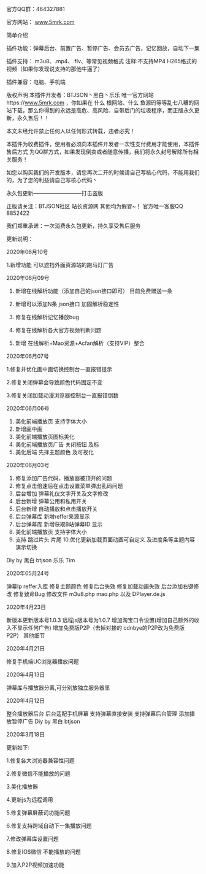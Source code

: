 官方QQ群：464327881

官方网站： www.5mrk.com


简单介绍

插件功能：弹幕后台、前置广告、暂停广告、会员去广告，记忆回放，自动下一集


插件支持：.m3u8、.mp4、.flv、等常见视频格式 注释:不支持MP4 H265格式的视频（如果你发现说支持的那他牛逼了）

插件兼容：电脑、手机端


版权声明
本插件开发者：BTJSON丶黑白丶乐乐 唯一官方网站https://www.5mrk.com ，你如果在 什么 根网站、什么 鱼源码等等乱七八糟的网站下载，那么你得到的永远是高危、高风险、自带后门的垃圾程序，而正版永久更新，永久售后！！

本文未经允许禁止任何人以任何形式转载，违者必究！

本插件为收费插件，使用者必须向本插件开发者一次性支付费用才能使用，本插件售后方式 为QQ群方式，如果发现倒卖或者随意传播，我们将永久封号解除所有相关服务！

如您以购买我们的开发版本，请您再次二开的时候请自己写核心代码，不能用我们的，为了您的利益请自己写核心代码丶

永久包更新—————————打击盗版

正版请关注：BTJSON社区 站长资源网 其他均为假冒~！ 官方唯一客服QQ 8852422

我们郑重承诺：一次消费永久包更新，持久享受售后服务


更新说明：

2020年06月10号

1.新增功能 可以遮挡外面资源站的跑马灯广告

2020年06月09号

1. 新增在线解析功能（添加自己的json接口即可） 目前免费赠送一条

2. 新增可以添加N条 json接口 加固解析稳定性

3. 修复在线解析记忆播放bug

4. 修复在线解析各大官方视频判断问题

5. 新增 在线解析+Mao资源+Acfan解析（支持VIP）整合


2020年06月07号

1.修复并优化画中画切换控制台一直报错提示

2.修复关闭弹幕会导致颜色代码固定不变

3.修复关闭加载动漫浏览器控制台一直报错倒数


2020年06月06号


1. 美化前端播放页 支持字体大小
2. 新增画中画
3. 美化前端播放页图标美化
4. 美化前端播放页广告 关闭按钮 及标
5. 美化后端 先择主题颜色 及可视化

2020年06月03号

1. 修复添加广告代码，播放器被顶开的问题
2. 修复点击倍速后在点击设置菜单弹出乱码问题
3. 后台增加 弹幕礼仪文字开关及文字修改
4. 后台新增 弹幕公用和私用开关
5. 后台新增 自动播放和点击播放开关
6. 后台弹幕库 新增reffer来源显示
7. 后台弹幕库 新增获取B站弹幕ID 显示
8. 美化前端播放页 支持字体大小
9. 支持 跳过片头 片尾
10.优化更新加载页面动画可自定义 及进度条等主题内容演示切换

Diy by 黑白 btjson 乐乐 Tim

2020年05月24号

弹幕Ip reffer入库
修复主题颜色
修复后台失效
修复加载动画失效
后台添加右键修改
修复致命Bug
修改文件 m3u8.php mao.php 以及 DPlayer.de.js

2020年4月23日

新版本更新版本号1.0.3
远程js版本号为1.0.7
增加淘宝口令设置(增加自己额外的收入不显示任何广告)
增加免费版P2P（去掉对接的 cdnbye的P2P改为免费版P2P）
其他细节


2020年4月21日

修复手机端UC浏览器播放问题


2020年4月13日

弹幕库与播放器分离,可分别放独立服务器里


2020年4月12日

整合播放器后台
后台适配手机屏幕
支持弹幕直接安装
支持弹幕后台管理
添加播放暂停广告
Diy by 黑白 btjson


2020年3月18日

更新如下:

1.修复各大浏览器兼容性问题

2.修复微信不能播放的问题

3.美化播放器

4.更新js为远程调用

5.修复弹幕屏蔽词功能问题

6.修复支持跨域自动下一集播放问题

7.修改弹幕库设置问题

8.修复IOS微信 不能播放的问题

9.加入P2P视频加速功能
